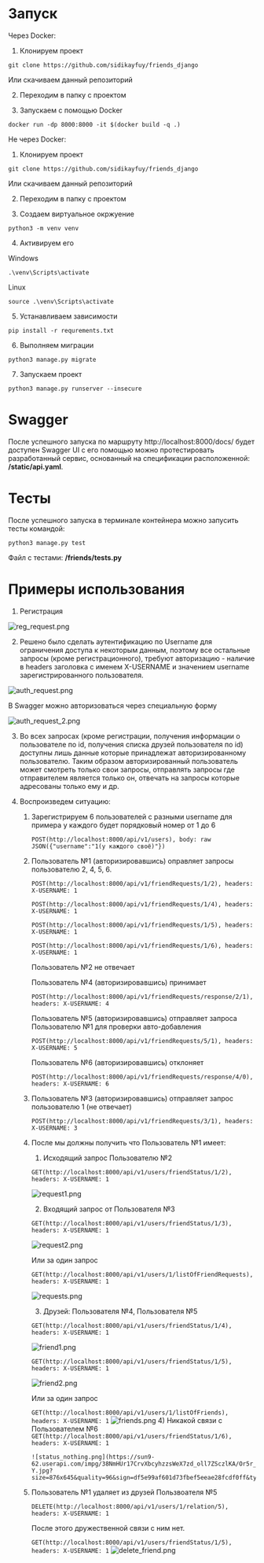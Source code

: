# Запуск

Через Docker:
1. Клонируем проект

```
git clone https://github.com/sidikayfuy/friends_django
```
   Или скачиваем данный репозиторий

2. Переходим в папку с проектом

3. Запускаем с помощью Docker

```
docker run -dp 8000:8000 -it $(docker build -q .)
```

Не через Docker:

1. Клонируем проект

```
git clone https://github.com/sidikayfuy/friends_django
```

Или скачиваем данный репозиторий

2. Переходим в папку с проектом

3. Создаем виртуальное окржуение

```
python3 -m venv venv
```

4. Активируем его
    
Windows

```
.\venv\Scripts\activate 
```

Linux

```
source .\venv\Scripts\activate 
```

5. Устанавливаем зависимости

```
pip install -r requrements.txt
```

6. Выполняем миграции

```
python3 manage.py migrate
```

7. Запускаем проект

```
python3 manage.py runserver --insecure
```

# Swagger

После успешного запуска по маршруту http://localhost:8000/docs/ будет доступен Swagger UI с его помощью можно протестировать разработанный сервис, основанный на спецификации расположенной: **/static/api.yaml**.

# Тесты
После успешного запуска в терминале контейнера можно запусить тесты командой:

```
python3 manage.py test
```

Файл с тестами: **/friends/tests.py**

# Примеры использования

1. Регистрация 

![reg_request.png](https://sun9-69.userapi.com/impg/0Ahs2I-lH0N7m3XdIsjDyx8yToB4IpvJvuv_nQ/dTnlbxWOgyw.jpg?size=868x575&quality=96&sign=603f1320056a67fcfe4d766f49b4fa89&type=album)

   
2. Решено было сделать аутентификацию по Username для ограничения доступа к некоторым данным, поэтому все остальные запросы (кроме регистрационного), требуют авторизацию - наличие в headers заголовка с именем X-USERNAME и значением username зарегистрированного пользователя.

![auth_request.png](https://sun9-47.userapi.com/impg/DnMwPJk9h0VRHCKLH6o6BVCl2srDtrBo1qlayA/BCY5tNCbyTI.jpg?size=878x584&quality=96&sign=32bc90155c57c13a83ab2ba0d38d610b&type=album)

В Swagger можно авторизоваться через специальную форму

![auth_request_2.png](https://sun9-38.userapi.com/impg/tI_ZkzypDj24gppDmDHbr42fFGGn7ifKwoQISA/b-HNrppXjSU.jpg?size=1669x584&quality=96&sign=f5ca2e6adb639c643edb84f57506fa16&type=album)


3. Во всех запросах (кроме регистрации, получения информации о пользователе по id, получения списка друзей пользователя по id) доступны лишь данные которые принадлежат авторизированному пользователю. Таким образом авторизированный пользователь может смотреть только свои запросы, отправлять запросы где отправителем является только он, отвечать на запросы которые адресованы только ему и др.

4. Воспроизведем ситуацию:

    1) Зарегистрируем 6 пользователей c разными username для примера у каждого будет порядковый номер от 1 до 6
   
        ```POST(http://localhost:8000/api/v1/users), body: raw JSON({"username":"1(у каждого своё)"})```
   2) Пользователь №1 (авторизировавшись) оправляет запросы пользователю 2, 4, 5, 6.
   
       ```POST(http://localhost:8000/api/v1/friendRequests/1/2), headers: X-USERNAME: 1```
   
       ```POST(http://localhost:8000/api/v1/friendRequests/1/4), headers: X-USERNAME: 1```
   
       ```POST(http://localhost:8000/api/v1/friendRequests/1/5), headers: X-USERNAME: 1```
   
       ```POST(http://localhost:8000/api/v1/friendRequests/1/6), headers: X-USERNAME: 1```
   
       Пользователь №2 не отвечает
   
       Пользователь №4 (авторизировавшись) принимает
   
       ```POST(http://localhost:8000/api/v1/friendRequests/response/2/1), headers: X-USERNAME: 4```
       
       Пользователь №5 (авторизировавшись) отправляет запроса Пользователю №1 для проверки авто-добавления
   
       ```POST(http://localhost:8000/api/v1/friendRequests/5/1), headers: X-USERNAME: 5```
      
       Пользователь №6 (авторизировавшись) отклоняет
   
       ```POST(http://localhost:8000/api/v1/friendRequests/response/4/0), headers: X-USERNAME: 6```

   3) Пользователь №3 (авторизировавшись) отправляет запрос пользователю 1 (не отвечает)
   
       ```POST(http://localhost:8000/api/v1/friendRequests/3/1), headers: X-USERNAME: 3```
   
   4) После мы должны получить что Пользователь №1 имеет:
   
      1) Исходящий запрос Пользователю №2
      
      ```GET(http://localhost:8000/api/v1/users/friendStatus/1/2), headers: X-USERNAME: 1```
      
       ![request1.png](https://sun9-76.userapi.com/impg/c9WX9aFfINVjTrJlKP0SZM1O2FD9wajau2zSXw/fn2Cku5uH3M.jpg?size=866x704&quality=96&sign=50f5ea7447088f8005a93c44318033b7&type=album)
      
      2) Входящий запрос от Пользователя №3
      
      ```GET(http://localhost:8000/api/v1/users/friendStatus/1/3), headers: X-USERNAME: 1```
      
      ![request2.png](https://sun9-63.userapi.com/impg/kG95-v2dHsCpWlnYq83Nv0mGiFHupeKoWF0XxA/gmHlbxx_neM.jpg?size=868x668&quality=96&sign=1f0d77421c01ecb3f8135e5e53286d93&type=album)

         Или за один запрос
   
         ```GET(http://localhost:8000/api/v1/users/1/listOfFriendRequests), headers: X-USERNAME: 1```
      
         ![requests.png](https://sun9-23.userapi.com/impg/GTVPli-aNuH8C4TyFvU8n3D41hQBS_pp804o1w/kR3Jsu3km5Y.jpg?size=870x779&quality=96&sign=d2addfc76045071db62c3a81401b89b5&type=album)
      
      3) Друзей: Пользователя №4, Пользователя №5
      
      ```GET(http://localhost:8000/api/v1/users/friendStatus/1/4), headers: X-USERNAME: 1```
      
      ![friend1.png](https://sun9-77.userapi.com/impg/mZT9EayQ-ZE_vOqlyrX2tuiSJAoLHzVofHOH9Q/H716vVTsXZI.jpg?size=862x668&quality=96&sign=87fb18d1531839edfb5ab1511c6a6920&type=album)
   
      ```GET(http://localhost:8000/api/v1/users/friendStatus/1/5), headers: X-USERNAME: 1```
      
      ![friend2.png](https://sun9-64.userapi.com/impg/iK-nOGNiR5besD-CdOkt-RuSrrorsG1s81iEIA/6gv1kTbrnZk.jpg?size=870x684&quality=96&sign=5485f686c58e03c4b9684c65fd52da59&type=album)

         Или за один запрос
      
         ```GET(http://localhost:8000/api/v1/users/1/listOfFriends), headers: X-USERNAME: 1```
      ![friends.png](https://sun9-39.userapi.com/impg/pmWKV4F7BSQ_lhyA2nVTBo_IY8_mNGFdkYdtNg/geK_1GG8Ono.jpg?size=865x790&quality=96&sign=c4400fc83803284935770a9ba9949f4f&type=album)
      4) Никакой связи с Пользователем №6
      ```GET(http://localhost:8000/api/v1/users/friendStatus/1/6), headers: X-USERNAME: 1```
      
          ![status_nothing.png](https://sun9-62.userapi.com/impg/38NmHUr17CrvXbcyhzzsWeX7zd_oll7ZSczlKA/Or5r_BNXr-Y.jpg?size=876x645&quality=96&sign=df5e99af601d73fbef5eeae28fcdf0ff&type=album)
      
   5) Пользователь №1 удаляет из друзей Пользвоателя №5
   
      ```DELETE(http://localhost:8000/api/v1/users/1/relation/5), headers: X-USERNAME: 1```
      
      После этого дружественной связи с ним нет.
   
      ```GET(http://localhost:8000/api/v1/users/friendStatus/1/5), headers: X-USERNAME: 1```
      ![delete_friend.png](https://sun9-77.userapi.com/impg/3MSTd4mxB3NvlC8ga-ETJPpO1jVMEg8xEV2HCw/qvEdfGZTry0.jpg?size=850x665&quality=96&sign=8c732f3e0c7a07ba89901ce06cb7de35&type=album)
